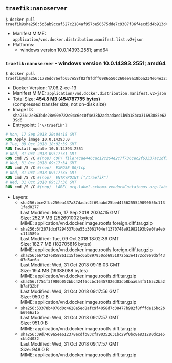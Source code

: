 ## `traefik:nanoserver`

```console
$ docker pull traefik@sha256:5d5ab9ccaf527c2184af957be50575dde7c9307f86f4ecd5d4b913d405e58905
```

-	Manifest MIME: `application/vnd.docker.distribution.manifest.list.v2+json`
-	Platforms:
	-	windows version 10.0.14393.2551; amd64

### `traefik:nanoserver` - windows version 10.0.14393.2551; amd64

```console
$ docker pull traefik@sha256:1786dd76efb657e58f82f8fdff0986550c260ee9a18b6a234e64e32305938f9c
```

-	Docker Version: 17.06.2-ee-13
-	Manifest MIME: `application/vnd.docker.distribution.manifest.v2+json`
-	Total Size: **454.8 MB (454787755 bytes)**  
	(compressed transfer size, not on-disk size)
-	Image ID: `sha256:2e863bde28e00e722c04c6ec0f4e38b2adaadaed1b9b18bca31693885e6239d6`
-	Entrypoint: `["\/traefik"]`

```dockerfile
# Mon, 17 Sep 2018 20:04:15 GMT
RUN Apply image 10.0.14393.0
# Tue, 09 Oct 2018 18:02:39 GMT
RUN Install update 10.0.14393.2551
# Wed, 31 Oct 2018 09:17:31 GMT
RUN cmd /S /C #(nop) COPY file:4cae446cac12c264e2c7f736cec2f63337ac1df34b145a4eb6dafe2f6b0a8f7b in \traefik.exe 
# Wed, 31 Oct 2018 09:17:34 GMT
RUN cmd /S /C #(nop)  EXPOSE 80/tcp
# Wed, 31 Oct 2018 09:17:35 GMT
RUN cmd /S /C #(nop)  ENTRYPOINT ["/traefik"]
# Wed, 31 Oct 2018 09:17:36 GMT
RUN cmd /S /C #(nop)  LABEL org.label-schema.vendor=Containous org.label-schema.url=https://traefik.io org.label-schema.name=Traefik org.label-schema.description=A modern reverse-proxy org.label-schema.version=v1.7.4 org.label-schema.docker.schema-version=1.0
```

-	Layers:
	-	`sha256:bce2fbc256ea437a87dadac2f69aabd25bed4f56255549090056c1131fad0277`  
		Last Modified: Mon, 17 Sep 2018 20:04:15 GMT  
		Size: 252.7 MB (252691002 bytes)  
		MIME: application/vnd.docker.image.rootfs.foreign.diff.tar.gzip
	-	`sha256:6f2071dcd7294537bba55b3061704ef1370748e91982193b9e0fa4ebc114589b`  
		Last Modified: Tue, 09 Oct 2018 18:02:39 GMT  
		Size: 182.7 MB (182705816 bytes)  
		MIME: application/vnd.docker.image.rootfs.foreign.diff.tar.gzip
	-	`sha256:e675276858861c15f6ec65b897950cd6951872ba3e4172cd969d5f4307d5ae6a`  
		Last Modified: Wed, 31 Oct 2018 09:18:03 GMT  
		Size: 19.4 MB (19388088 bytes)  
		MIME: application/vnd.docker.image.rootfs.diff.tar.gzip
	-	`sha256:f751f3f980b052bbc424f6ccbc16457826d03db8baa6a4f5165c2ba2b7af32bf`  
		Last Modified: Wed, 31 Oct 2018 09:17:56 GMT  
		Size: 950.0 B  
		MIME: application/vnd.docker.image.rootfs.diff.tar.gzip
	-	`sha256:53378b4070d0c4628a5ed8afc9f4058d7c08477b982f8fffde16bc2bb6966a1b`  
		Last Modified: Wed, 31 Oct 2018 09:17:57 GMT  
		Size: 951.0 B  
		MIME: application/vnd.docker.image.rootfs.diff.tar.gzip
	-	`sha256:39d7469a5ee612378ecdfb83cfa90352631bc29f0bc8e831280dc2e5cbb24032`  
		Last Modified: Wed, 31 Oct 2018 09:17:57 GMT  
		Size: 948.0 B  
		MIME: application/vnd.docker.image.rootfs.diff.tar.gzip
